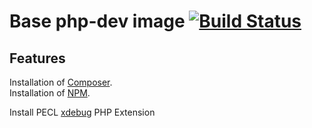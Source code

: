 # Base php-dev image [![Build Status](https://travis-ci.org/ems-project/docker-php-dev.svg?branch=7.4)](https://travis-ci.org/ems-project/docker-php-dev)

## Features

Installation of [Composer](https://getcomposer.org/).  
Installation of [NPM](https://pkgs.alpinelinux.org/package/v3.11/main/x86_64/npm).  

Install PECL [xdebug](https://pecl.php.net/package/Xdebug) PHP Extension

